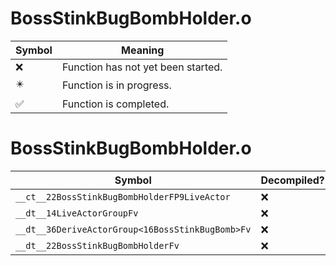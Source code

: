 # BossStinkBugBombHolder.o
| Symbol | Meaning 
| ------------- | ------------- 
| :x: | Function has not yet been started. 
| :eight_pointed_black_star: | Function is in progress. 
| :white_check_mark: | Function is completed. 


# BossStinkBugBombHolder.o
| Symbol | Decompiled? |
| ------------- | ------------- |
| `__ct__22BossStinkBugBombHolderFP9LiveActor` | :x: |
| `__dt__14LiveActorGroupFv` | :x: |
| `__dt__36DeriveActorGroup<16BossStinkBugBomb>Fv` | :x: |
| `__dt__22BossStinkBugBombHolderFv` | :x: |
